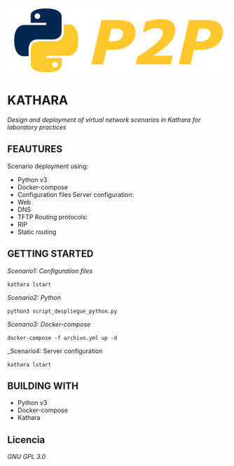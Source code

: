 ![](https://github.com/jose-masa-cabrera/chat-python-p2p/blob/main/images/p2p_python.png)
# KATHARA

_Design and deployment of virtual network scenarios in Kathara for laboratory practices_

## FEAUTURES
Scenario deployment using:
* Python v3
* Docker-compose
* Configuration files
Server configuration:
* Web
* DNS
* TFTP
Routing protocols:
* RIP
* Static routing

## GETTING STARTED
_Scenario1: Configuration files_
```
kathara lstart
```
_Scenario2: Python_
```
python3 script_despliegue_python.py
```

_Scenario3: Docker-compose_
```
docker-compose -f archivo.yml up -d
```

_Scenario4: Server configuration
```
kathara lstart
```

## BUILDING WITH

* Python v3
* Docker-compose
* Kathara


## Licencia 

_GNU GPL 3.0_

